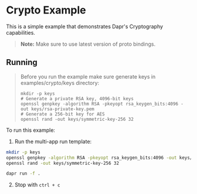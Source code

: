 # Crypto Example

This is a simple example that demonstrates Dapr's Cryptography capabilities.

> **Note:** Make sure to use latest version of proto bindings.

## Running

> Before you run the example make sure generate keys in examples/crypto/keys directory:
> ```
> mkdir -p keys
> # Generate a private RSA key, 4096-bit keys
> openssl genpkey -algorithm RSA -pkeyopt rsa_keygen_bits:4096 -out keys/rsa-private-key.pem
> # Generate a 256-bit key for AES
> openssl rand -out keys/symmetric-key-256 32
> ```

To run this example:

1. Run the multi-app run template:

<!-- STEP
name: Generate Keys
output_match_mode: substring
match_order: none
background: true
sleep: 30
timeout_seconds: 90
-->

```bash
mkdir -p keys
openssl genpkey -algorithm RSA -pkeyopt rsa_keygen_bits:4096 -out keys/rsa-private-key.pem
openssl rand -out keys/symmetric-key-256 32
```

<!-- END_STEP -->

<!-- STEP
name: Run multi-run app
output_match_mode: substring
match_order: none
expected_stdout_lines:
  - '== APP - crypto-example == Successfully Decrypted String'
  - '== APP - crypto-example == Successfully Decrypted Image'
background: true
sleep: 30
timeout_seconds: 90
-->

```bash
dapr run -f .
```

<!-- END_STEP -->

2. Stop with `ctrl + c`
